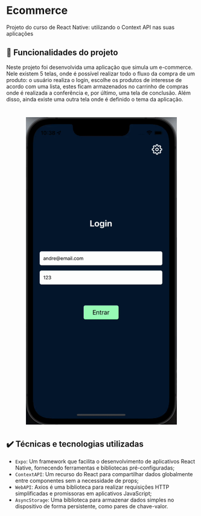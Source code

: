 # Ecommerce

Projeto do curso de React Native: utilizando o Context API nas suas aplicações

## 🔨 Funcionalidades do projeto

Neste projeto foi desenvolvida uma aplicação que simula um e-commerce. Nele existem 5 telas, onde é possível realizar todo o fluxo da compra de um produto: o usuário realiza o login, escolhe os produtos de interesse de acordo com uma lista, estes ficam armazenados no carrinho de compras onde é realizada a conferência e, por último, uma tela de conclusão. Além disso, ainda existe uma outra tela onde é definido o tema da aplicação.


<h1 align="center">
    <img alt="Demonstracao" title="Demonstracao" src=".images/demo.gif" width="400px" />
</h1>


## ✔️ Técnicas e tecnologias utilizadas

- `Expo`: Um framework que facilita o desenvolvimento de aplicativos React Native, fornecendo ferramentas e bibliotecas pré-configuradas;
- `ContextAPI`: Um recurso do React para compartilhar dados globalmente entre componentes sem a necessidade de props;
- `WebAPI`: Axios é uma biblioteca para realizar requisições HTTP simplificadas e promissoras em aplicativos JavaScript;
- `AsyncStorage`: Uma biblioteca para armazenar dados simples no dispositivo de forma persistente, como pares de chave-valor.
